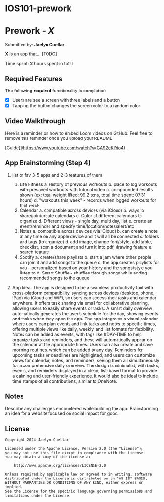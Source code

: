 # IOS101-prework

# Prework - *X*

Submitted by: **Jaelyn Cuellar**

**X** is an app that... [TODO] 

Time spent: **2** hours spent in total

## Required Features

The following **required** functionality is completed:

- [X] Users are see a screen with three labels and a button
- [X] Tapping the button changes the screen color to a random color
 
## Video Walkthrough

Here is a reminder on how to embed Loom videos on GitHub. Feel free to remove this reminder once you upload your README. 

[Guide]](https://www.youtube.com/watch?v=GA92eKlYio4) .

## App Brainstorming (Step 4)

1. list of fav 3-5 apps and 2-3 features of them 
	1. Life Fitness
		a. History of previous workouts 
		b. place to log workouts with presaved workouts with tutorial video 
		c. compounded results shown (ex: total weight lifted: 99.2 tons, total time spent: 07:31 hours) 
		d. "workouts this week" - records when logged workouts for that week 
	2. Calendar 
		a. compatible across devices (via iCloud) 
		b. ways to share/join/create calendars 
		c. Color of different calendars to organize 
		d. Different views - single day, multi day, list
		e. create an event/reminder and specify time/location/notes/alert/etc
	3. Notes 
		a. compatible across devices (via iCloud) 
		b. can create a note at any time on any apple device and it will all be connected 
		c. folders and tags (to organize)
		d. add image, change font/style, add table, checklist, scan a document and turn it into pdf, drawing feature
		e. search feature 
	4. Spotify 
		a. create/share playlists
		b. start a jam where other people can join it and add songs to the queue
		c. the app creates playlists for you - personalized based on your history and the songs/style you listen to 
		d. Smart Shuffle - shuffles through songs while adding recommended songs to the queue



2. App Idea: 
The app is designed to be a seamless productivity tool with cross-platform compatibility, syncing across devices (desktop, phone, iPad) via iCloud and WiFi, so users can access their tasks and calendar anywhere. It offers task sharing via email for collaborative planning, allowing users to easily share events or tasks. A smart daily overview automatically generates the user’s schedule for the day, showing events and tasks when they open the app. The app integrates a visual calendar where users can plan events and link tasks and notes to specific times, offering multiple views like daily, weekly, and list formats for flexibility. Notes can be added as events, with tags like #DAY-TIME to help organize tasks and reminders, and these will automatically appear on the calendar at the appropriate times. Users can also create and save morning routines, which can be added to any day. Reminders for upcoming tasks or deadlines are highlighted, and users can customize views for calendar, notes, and reminders, seeing them all simultaneously for a comprehensive daily overview. The design is minimalist, with tasks, events, and reminders displayed in a clean, list-based format to provide a calming and user-friendly experience. It would also be ideal to include time stamps of all contributions, similar to OneNote.


## Notes

Describe any challenges encountered while building the app: 
Brainstorming an idea for a website focused on social impact for good. 


## License

    Copyright 2024 Jaelyn Cuellar

    Licensed under the Apache License, Version 2.0 (the "License");
    you may not use this file except in compliance with the License.
    You may obtain a copy of the License at

        http://www.apache.org/licenses/LICENSE-2.0

    Unless required by applicable law or agreed to in writing, software
    distributed under the License is distributed on an "AS IS" BASIS,
    WITHOUT WARRANTIES OR CONDITIONS OF ANY KIND, either express or implied.
    See the License for the specific language governing permissions and
    limitations under the License.
